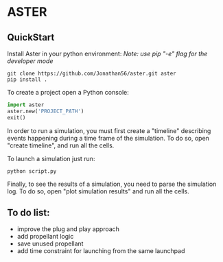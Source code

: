 # ASTER

## QuickStart
Install Aster in your python environment:
*Note: use pip "-e" flag for the developer mode*
``` ShellSession
git clone https://github.com/Jonathan56/aster.git aster
pip install .
```

To create a project open a Python console:
``` Python console
import aster
aster.new('PROJECT_PATH')
exit()
```

In order to run a simulation, you must first create a "timeline" describing events
happening during a time frame of the simulation. To do so, open "create timeline",
and run all the cells.

To launch a simulation just run:
``` ShellSession
python script.py
```

Finally, to see the results of a simulation, you need to parse the simulation log.
To do so, open "plot simulation results" and run all the cells.

## To do list:
- improve the plug and play approach
- add propellant logic
- save unused propellant
- add time constraint for launching from the same launchpad
